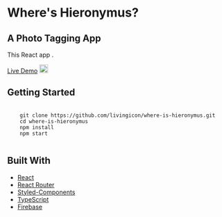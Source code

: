 <!-- ![alt text](https://github.com/livingicon/shopping-cart/blob/main/src/images/shopping-cart.png?raw=true) -->

<h1>Where's Hieronymus?</h1>
<h2>A Photo Tagging App</h2>

<p>This React app .</p>

<a href="https://livingicon.github.io/where-is-hieronymus/" rel="nofollow">Live Demo</a>
<img class="emoji" alt="point_left" height="20" width="20" src="https://github.githubassets.com/images/icons/emoji/unicode/1f448.png">

<h2>Getting Started</h2>

<pre class="notranslate">
  <code>
    git clone https://github.com/livingicon/where-is-hieronymus.git
    cd where-is-hieronymus
    npm install
    npm start
  </code>
</pre>

<h2>Built With</h2>

<ul dir="auto">
  <li><a href="https://reactjs.org/" rel="nofollow">React</a></li>
  <li><a href="https://reactrouter.com/" rel="nofollow">React Router</a></li>
  <li><a href="https://styled-components.com/docs" rel="nofollow">Styled-Components</a></li>
  <li><a href="https://www.typescriptlang.org/docs/" rel="nofollow">TypeScript</a></li>
  <li><a href="https://firebase.google.com/docs" rel="nofollow">Firebase</a></li>
</ul>